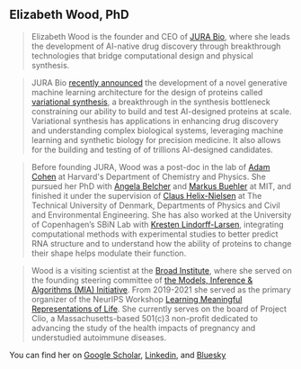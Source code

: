 ## Elizabeth Wood, PhD

>Elizabeth Wood is the founder and CEO of [JURA Bio](https://www.jurabio.com/), where she leads the development of AI-native drug discovery through breakthrough technologies that bridge computational design and physical synthesis.

>JURA Bio [recently announced](https://www.jurabio.com/blog/variationalsynthesis) the development of a novel generative machine learning architecture for the design of proteins called [variational synthesis](https://www.biorxiv.org/content/10.1101/2024.09.13.612900v2), a breakthrough in the synthesis bottleneck constraining our ability to build and test AI-designed proteins at scale. Variational synthesis has applications in enhancing drug discovery and understanding complex biological systems, leveraging machine learning and synthetic biology for precision medicine. It also allows for the building and testing of of trillions AI-designed candidates.

>Before founding JURA, Wood was a post-doc in the lab of [Adam Cohen](http://cohenweb.rc.fas.harvard.edu/) at Harvard's Department of Chemistry and Physics. She pursued her PhD with [Angela Belcher](http://belcherlab.mit.edu/) and [Markus Buehler](http://lamm.mit.edu/) at MIT, and finished it under the supervision of [Claus Helix-Nielsen](https://scholar.google.com/citations?user=VLFQdvsAAAAJ&hl=en) at The Technical University of Denmark, Departments of Physics and Civil and Environmental Engineering. She has also worked at the University of Copenhagen’s SBiN Lab with [Kresten Lindorff-Larsen](https://www1.bio.ku.dk/english/research/bms/research/sbinlab/groups/kll/), integrating computational methods with experimental studies to better predict RNA structure and to understand how the ability of proteins to change their shape helps modulate their function.
 
>Wood is a visiting scientist at the [Broad Institute](https://www.broadinstitute.org/), where she served on the founding steering committee of [the Models, Inference & Algorithms (MIA) Initiative](https://www.broadinstitute.org/MIA). From 2019-2021 she served as the primary organizer of the NeurIPS Workshop [Learning Meaningful Representations of Life](https://lmrl.org). She currently serves on the board of Project Clio, a Massachusetts-based 501(c)3 non-profit dedicated to advancing the study of the health impacts of pregnancy and understudied autoimmune diseases.

You can find her on [Google Scholar](https://scholar.google.com/citations?user=v32AeGgAAAAJ&hl=en), [Linkedin](https://www.linkedin.com/in/elizabethwood/), and [Bluesky](https://bsky.app/profile/lizbwood.bsky.social)

